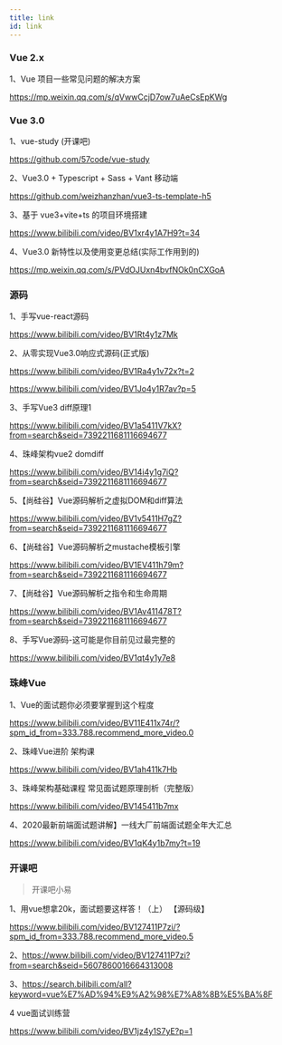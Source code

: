 ```yaml
---
title: link
id: link 
---
```



### Vue 2.x

1、Vue 项目一些常见问题的解决方案

https://mp.weixin.qq.com/s/qVwwCcjD7ow7uAeCsEpKWg


### Vue 3.0

1、vue-study (开课吧)

https://github.com/57code/vue-study

2、Vue3.0 + Typescript + Sass + Vant 移动端

https://github.com/weizhanzhan/vue3-ts-template-h5


3、基于 vue3+vite+ts 的项目环境搭建

https://www.bilibili.com/video/BV1xr4y1A7H9?t=34

4、Vue3.0 新特性以及使用变更总结(实际工作用到的)

https://mp.weixin.qq.com/s/PVdOJUxn4bvfNOk0nCXGoA

### 源码
1、手写vue-react源码

https://www.bilibili.com/video/BV1Rt4y1z7Mk

2、从零实现Vue3.0响应式源码(正式版)

https://www.bilibili.com/video/BV1Ra4y1v72x?t=2

https://www.bilibili.com/video/BV1Jo4y1R7av?p=5

3、手写Vue3 diff原理1

https://www.bilibili.com/video/BV1a5411V7kX?from=search&seid=7392211681116694677


4、珠峰架构vue2 domdiff

https://www.bilibili.com/video/BV14i4y1g7iQ?from=search&seid=7392211681116694677


5、【尚硅谷】Vue源码解析之虚拟DOM和diff算法

https://www.bilibili.com/video/BV1v5411H7gZ?from=search&seid=7392211681116694677


6、【尚硅谷】Vue源码解析之mustache模板引擎

https://www.bilibili.com/video/BV1EV411h79m?from=search&seid=7392211681116694677


7、【尚硅谷】Vue源码解析之指令和生命周期

https://www.bilibili.com/video/BV1Av411478T?from=search&seid=7392211681116694677



8、手写Vue源码-这可能是你目前见过最完整的

https://www.bilibili.com/video/BV1qt4y1y7e8

### 珠峰Vue

1、Vue的面试题你必须要掌握到这个程度

https://www.bilibili.com/video/BV11E411x74r/?spm_id_from=333.788.recommend_more_video.0


2、珠峰Vue进阶 架构课

https://www.bilibili.com/video/BV1ah411k7Hb


3、珠峰架构基础课程 常见面试题原理剖析（完整版）

https://www.bilibili.com/video/BV145411b7mx


4、2020最新前端面试题讲解】一线大厂前端面试题全年大汇总

https://www.bilibili.com/video/BV1qK4y1b7my?t=19

### 开课吧

> 开课吧小易

1、用vue想拿20k，面试题要这样答！（上）  【源码级】

https://www.bilibili.com/video/BV127411P7zi/?spm_id_from=333.788.recommend_more_video.5

2、https://www.bilibili.com/video/BV127411P7zi?from=search&seid=5607860016664313008

3、https://search.bilibili.com/all?keyword=vue%E7%AD%94%E9%A2%98%E7%A8%8B%E5%BA%8F


4 vue面试训练营

https://www.bilibili.com/video/BV1jz4y1S7yE?p=1